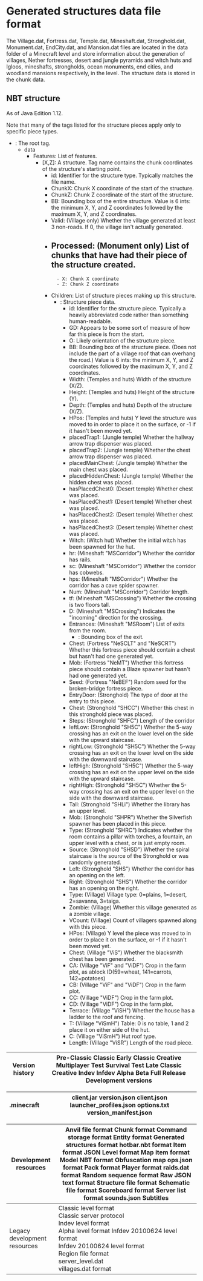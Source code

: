 # Generated structures data file format
The Village.dat, Fortress.dat, Temple.dat, Mineshaft.dat, Stronghold.dat, Monument.dat, EndCity.dat, and Mansion.dat files are located in the data folder of a Minecraft level and store information about the generation of villages, Nether fortresses, desert and jungle pyramids and witch huts and Igloos, mineshafts, strongholds, ocean monuments, end cities, and woodland mansions respectively, in the level. The structure data is stored in the chunk data.

## NBT structure
As of Java Edition 1.12.

Note that many of the tags listed for the structure pieces apply only to specific piece types.

- : The root tag.
	- data
		- Features: List of features.
			- [X,Z]: A structure. Tag name contains the chunk coordinates of the structure's starting point.
				- id: Identifier for the structure type. Typically matches the file name.
				- ChunkX: Chunk X coordinate of the start of the structure.
				- ChunkZ: Chunk Z coordinate of the start of the structure.
				- BB: Bounding box of the entire structure. Value is 6 ints: the minimum X, Y, and Z coordinates followed by the maximum X, Y, and Z coordinates.
				- Valid: (Village only) Whether the village generated at least 3 non-roads. If 0, the village isn't actually generated.
				- Processed: (Monument only) List of chunks that have had their piece of the structure created.
					- 
						- X: Chunk X coordinate
						- Z: Chunk Z coordinate
				- Children: List of structure pieces making up this structure.
					- : Structure piece data.
						- id: Identifier for the structure piece. Typically a heavily abbreviated code rather than something human-readable.
						- GD: Appears to be some sort of measure of how far this piece is from the start.
						- O: Likely orientation of the structure piece.
						- BB: Bounding box of the structure piece. (Does not include the part of a village roof that can overhang the road.) Value is 6 ints: the minimum X, Y, and Z coordinates followed by the maximum X, Y, and Z coordinates.
						- Width: (Temples and huts) Width of the structure (X/Z).
						- Height: (Temples and huts) Height of the structure (Y).
						- Depth: (Temples and huts) Depth of the structure (X/Z).
						- HPos: (Temples and huts) Y level the structure was moved to in order to place it on the surface, or -1 if it hasn't been moved yet.
						- placedTrap1: (Jungle temple) Whether the hallway arrow trap dispenser was placed.
						- placedTrap2: (Jungle temple) Whether the chest arrow trap dispenser was placed.
						- placedMainChest: (Jungle temple) Whether the main chest was placed.
						- placedHiddenChest: (Jungle temple) Whether the hidden chest was placed.
						- hasPlacedChest0: (Desert temple) Whether chest was placed.
						- hasPlacedChest1: (Desert temple) Whether chest was placed.
						- hasPlacedChest2: (Desert temple) Whether chest was placed.
						- hasPlacedChest3: (Desert temple) Whether chest was placed.
						- Witch: (Witch hut) Whether the initial witch has been spawned for the hut.
						- hr: (Mineshaft "MSCorridor") Whether the corridor has rails.
						- sc: (Mineshaft "MSCorridor") Whether the corridor has cobwebs.
						- hps: (Mineshaft "MSCorridor") Whether the corridor has a cave spider spawner.
						- Num: (Mineshaft "MSCorridor") Corridor length.
						- tf: (Mineshaft "MSCrossing") Whether the crossing is two floors tall.
						- D: (Mineshaft "MSCrossing") Indicates the "incoming" direction for the crossing.
						- Entrances: (Mineshaft "MSRoom") List of exits from the room.
							- : Bounding box of the exit.
						- Chest: (Fortress "NeSCLT" and "NeSCRT") Whether this fortress piece should contain a chest but hasn't had one generated yet.
						- Mob: (Fortress "NeMT") Whether this fortress piece should contain a Blaze spawner but hasn't had one generated yet.
						- Seed: (Fortress "NeBEF") Random seed for the broken-bridge fortress piece.
						- EntryDoor: (Stronghold) The type of door at the entry to this piece.
						- Chest: (Stronghold "SHCC") Whether this chest in this stronghold piece was placed.
						- Steps: (Stronghold "SHFC") Length of the corridor
						- leftLow: (Stronghold "SH5C") Whether the 5-way crossing has an exit on the lower level on the side with the upward staircase.
						- rightLow: (Stronghold "SH5C") Whether the 5-way crossing has an exit on the lower level on the side with the downward staircase.
						- leftHigh: (Stronghold "SH5C") Whether the 5-way crossing has an exit on the upper level on the side with the upward staircase.
						- rightHigh: (Stronghold "SH5C") Whether the 5-way crossing has an exit on the upper level on the side with the downward staircase.
						- Tall: (Stronghold "SHLi") Whether the library has an upper level.
						- Mob: (Stronghold "SHPR") Whether the Silverfish spawner has been placed in this piece.
						- Type: (Stronghold "SHRC") Indicates whether the room contains a pillar with torches, a fountain, an upper level with a chest, or is just empty room.
						- Source: (Stronghold "SHSD") Whether the spiral staircase is the source of the Stronghold or was randomly generated.
						- Left: (Stronghold "SHS") Whether the corridor has an opening on the left.
						- Right: (Stronghold "SHS") Whether the corridor has an opening on the right.
						- Type: (Village) Village type: 0=plains, 1=desert, 2=savanna, 3=taiga.
						- Zombie: (Village) Whether this village generated as a zombie village.
						- VCount: (Village) Count of villagers spawned along with this piece.
						- HPos: (Village) Y level the piece was moved to in order to place it on the surface, or -1 if it hasn't been moved yet.
						- Chest: (Village "ViS") Whether the blacksmith chest has been generated.
						- CA: (Village "ViF" and "ViDF") Crop in the farm plot, as ablock ID(59=wheat, 141=carrots, 142=potatoes)
						- CB: (Village "ViF" and "ViDF") Crop in the farm plot.
						- CC: (Village "ViDF") Crop in the farm plot.
						- CD: (Village "ViDF") Crop in the farm plot.
						- Terrace: (Village "ViSH") Whether the house has a ladder to the roof and fencing.
						- T: (Village "ViSmH") Table: 0 is no table, 1 and 2 place it on either side of the hut.
						- C: (Village "ViSmH") Hut roof type.
						- Length: (Village "ViSR") Length of the road piece.

| Version history | Pre-Classic Classic Early Classic Creative Multiplayer Test  Survival Test Late Classic Creative Indev  Infdev Alpha Beta Full Release Development versions |
|-----------------|-------------------------------------------------------------------------------------------------------------------------------------------------------------|

| .minecraft | client.jar version.json client.json launcher_profiles.json options.txt version_manifest.json |
|------------|----------------------------------------------------------------------------------------------|

| Development resources        | Anvil file format Chunk format Command storage format Entity format Generated structures format hotbar.nbt format Item format JSON Level format Map item format Model NBT format Obfuscation map ops.json format Pack format Player format raids.dat format Random sequence format Raw JSON text format Structure file format Schematic file format Scoreboard format Server list format sounds.json Subtitles |
|------------------------------|----------------------------------------------------------------------------------------------------------------------------------------------------------------------------------------------------------------------------------------------------------------------------------------------------------------------------------------------------------------------------------------------------------------|
| Legacy development resources | Classic level format<br/>Classic server protocol<br/>Indev level format<br/>Alpha level format Infdev 20100624 level format<br/>Infdev 20100624 level format<br/>Region file format<br/>server_level.dat<br/>villages.dat format<br/>                                                                                                                                                                          |

